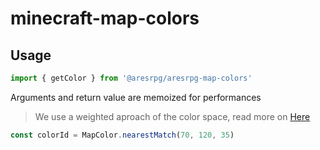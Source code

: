 # minecraft-map-colors

## Usage

```js
import { getColor } from '@aresrpg/aresrpg-map-colors'
```

Arguments and return value are memoized for performances

> We use a weighted aproach of the color space, read more on [Here](https://en.wikipedia.org/wiki/Color_difference)

```js
const colorId = MapColor.nearestMatch(70, 120, 35)
```
